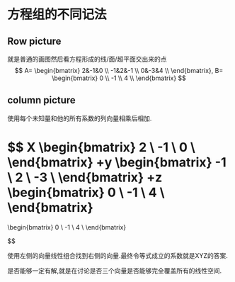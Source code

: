 
# 方程组的不同记法

## Row picture

就是普通的画图然后看方程形成的线/面/超平面交出来的点
$$
A=
\begin{bmatrix}
 2&-1&0  \\
 -1&2&-1 \\ 
 0&-3&4 \\ 
 \end{bmatrix},
 B=
 \begin{bmatrix}
 0  \\
 -1 \\ 
 4 \\ 
 \end{bmatrix}
$$
## column picture

使用每个未知量和他的所有系数的列向量相乘后相加.

$$
X
\begin{bmatrix}
 2  \\
 -1 \\ 
 0 \\ 
 \end{bmatrix}
+y
\begin{bmatrix}
 -1  \\
 2 \\ 
 -3 \\ 
 \end{bmatrix}
+z
\begin{bmatrix}
 0  \\
 -1 \\ 
 4 \\ 
 \end{bmatrix}
=
\begin{bmatrix}
 0  \\
 -1 \\ 
 4 \\ 
 \end{bmatrix}

$$

使用左侧的向量线性组合找到右侧的向量.最终令等式成立的系数就是XYZ的答案.

是否能够一定有解,就是在讨论是否三个向量是否能够完全覆盖所有的线性空间.

